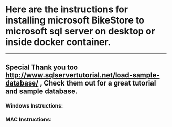 # Here are the instructions for installing microsoft BikeStore to microsoft sql server on desktop or inside docker container.

---
 ## Special Thank you too http://www.sqlservertutorial.net/load-sample-database/ , Check them out for a great tutorial and sample database.


### **Windows Instructions:**









### **MAC Instructions:**
